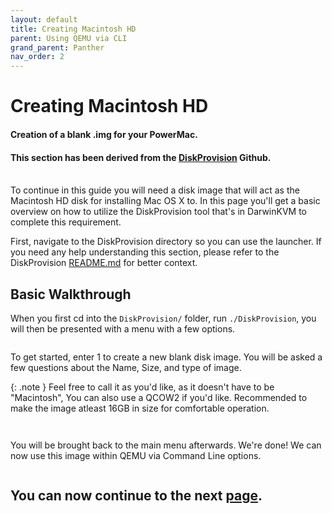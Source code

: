 ```yaml
---
layout: default
title: Creating Macintosh HD
parent: Using QEMU via CLI
grand_parent: Panther
nav_order: 2
---
```


# Creating Macintosh HD
#### Creation of a blank .img for your PowerMac.
#### This section has been derived from the <a href="https://github.com/royalgraphx/DiskProvision">DiskProvision</a> Github.

<br>
To continue in this guide you will need a disk image that will act as the Macintosh HD disk for installing Mac OS X to. In this page you'll get a basic overview on how to utilize the DiskProvision tool that's in DarwinKVM to complete this requirement.

First, navigate to the DiskProvision directory so you can use the launcher. If you need any help understanding this section, please refer to the DiskProvision [README.md](https://github.com/royalgraphx/DiskProvision/blob/main/README.md) for better context.

## Basic Walkthrough

When you first cd into the ``DiskProvision/`` folder, run ``./DiskProvision``, you will then be presented with a menu with a few options.

<a href="https://raw.githubusercontent.com/royalgraphx/DarwinKVM/main/docs/assets/DiskProvisionMainMenu.png"><img src="../../../../assets/DiskProvisionMainMenu.png" alt=""></a>

To get started, enter 1 to create a new blank disk image. You will be asked a few questions about the Name, Size, and type of image.

{: .note }
Feel free to call it as you'd like, as it doesn't have to be "Macintosh", You can also use a QCOW2 if you'd like. Recommended to make the image atleast 16GB in size for comfortable operation.

<a href="https://raw.githubusercontent.com/royalgraphx/DarwinKVM/main/docs/assets/DiskProvisionCreatingPPCHDD.png"><img src="../../../../assets/DiskProvisionCreatingPPCHDD.png" alt=""></a>

<a href="https://raw.githubusercontent.com/royalgraphx/DarwinKVM/main/docs/assets/DiskProvisionPowerPCImagesDB.png"><img src="../../../../assets/DiskProvisionPowerPCImagesDB.png" alt=""></a>

You will be brought back to the main menu afterwards. We're done! We can now use this image within QEMU via Command Line options.

<a href="https://raw.githubusercontent.com/royalgraphx/DarwinKVM/main/docs/assets/DiskProvisionMainMenu.png"><img src="../../../../assets/DiskProvisionMainMenu.png" alt=""></a>

## You can now continue to the next <a href="../02-ConfiguringCLI">page</a>.
